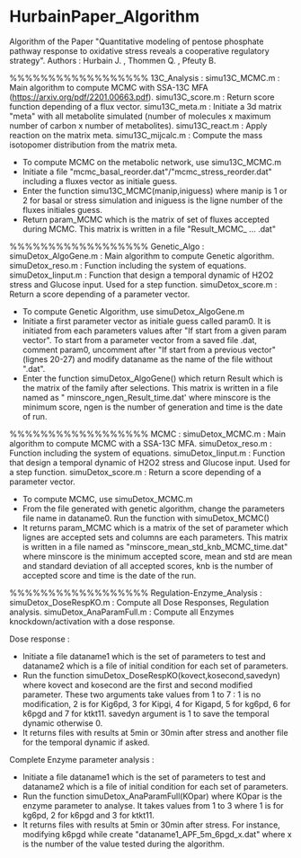 # HurbainPaper_Algorithm
Algorithm of the Paper "Quantitative modeling of pentose phosphate pathway response to oxidative stress reveals a cooperative regulatory strategy". 
Authors : Hurbain J. , Thommen Q. , Pfeuty B.


%%%%%%%%%%%%%%%%%%
13C_Analysis :
simu13C_MCMC.m : Main algorithm to compute MCMC with SSA-13C MFA (https://arxiv.org/pdf/2201.00663.pdf).
simu13C_score.m : Return score function depending of a flux vector.
simu13C_meta.m : Initiate a 3d matrix "meta" with all metabolite simulated (number of molecules x maximum number of carbon x number of metabolites).
simu13C_react.m : Apply reaction on the matrix meta.
simu13C_mijcalc.m : Compute the mass isotopomer distribution from the matrix meta.

- To compute MCMC on the metabolic network, use simu13C_MCMC.m
- Initiate a file "mcmc_basal_reorder.dat"/"mcmc_stress_reorder.dat" including a fluxes vector as initiale guess.
- Enter the function simu13C_MCMC(manip,iniguess) where manip is 1 or 2 for basal or stress simulation and iniguess is the ligne number of the fluxes initiales guess.
- Return param_MCMC which is the matrix of set of fluxes accepted during MCMC. This matrix is written in a file "Result_MCMC_ ... .dat"


%%%%%%%%%%%%%%%%%%
Genetic_Algo :
simuDetox_AlgoGene.m : Main algorithm to compute Genetic algorithm.
simuDetox_reso.m : Function including the system of equations.
simuDetox_Iinput.m : Function that design a temporal dynamic of H2O2 stress and Glucose input. Used for a step function.
simuDetox_score.m : Return a score depending of a parameter vector.

- To compute Genetic Algorithm, use simuDetox_AlgoGene.m
- Initiate a first parameter vector as initiale guess called param0. It is initiated from each parameters values after "If start from a given param vector". To start from a parameter vector from a saved file .dat, comment param0, uncomment after "If start from a previous vector" (lignes 20-27) and modify dataname as the name of the file without ".dat".
- Enter the function simuDetox_AlgoGene() which return Result which is the matrix of the family after selections. This matrix is written in a file named as " minscore_ngen_Result_time.dat' where minscore is the minimum score, ngen is the number of generation and time is the date of run.


%%%%%%%%%%%%%%%%%%
MCMC :
simuDetox_MCMC.m : Main algorithm to compute MCMC with a SSA-13C MFA.
simuDetox_reso.m : Function including the system of equations.
simuDetox_Iinput.m : Function that design a temporal dynamic of H2O2 stress and Glucose input. Used for a step function.
simuDetox_score.m : Return a score depending of a parameter vector.

- To compute MCMC, use simuDetox_MCMC.m
- From the file generated with genetic algorithm, change the parameters file name in dataname0. Run the function with simuDetox_MCMC()
- It returns param_MCMC which is a matrix of the set of parameter which lignes are accepted sets and columns are each parameters. This matrix is written in a file named as "minscore_mean_std_knb_MCMC_time.dat" where minscore is the minimum accepted score, mean and std are mean and standard deviation of all accepted scores, knb is the number of accepted score and time is the date of the run.


%%%%%%%%%%%%%%%%%%
Regulation-Enzyme_Analysis :
simuDetox_DoseRespKO.m : Compute all Dose Responses, Regulation analysis.
simuDetox_AnaParamFull.m : Compute all Enzymes knockdown/activation with a dose response.

Dose response :
- Initiate a file dataname1 which is the set of parameters to test and dataname2 which is a file of initial condition for each set of parameters.
- Run the function simuDetox_DoseRespKO(kovect,kosecond,savedyn) where kovect and kosecond are the first and second modified parameter. These two arguments take values from 1 to 7 : 1 is no modification, 2 is for Kig6pd, 3 for Kipgi, 4 for Kigapd, 5 for kg6pd, 6 for k6pgd and 7 for ktkt11. savedyn argument is 1 to save the temporal dynamic otherwise 0.
- It returns files with results at 5min or 30min after stress and another file for the temporal dynamic if asked.

Complete Enzyme parameter analysis :
- Initiate a file dataname1 which is the set of parameters to test and dataname2 which is a file of initial condition for each set of parameters.
- Run the function simuDetox_AnaParamFull(KOpar) where KOpar is the enzyme parameter to analyse. It takes values from 1 to 3 where 1 is for kg6pd, 2 for k6pgd and 3 for ktkt11.
- It returns files with results at 5min or 30min after stress. For instance, modifying k6pgd while create "dataname1_APF_5m_6pgd_x.dat" where x is the number of the value tested during the algorithm.









